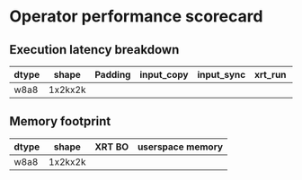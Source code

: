 # Operator performance scorecard

## Execution latency breakdown
| dtype | shape  | Padding | input_copy | input_sync | xrt_run | output_copy| output_sync | accumulation | total |
| ------| ------ | ------- | ---------- | ---------- | ------- | ---------- | ----------- | ------------ | ----- |
| w8a8 | 1x2kx2k |         |            |            |         |            |             |              |       |

## Memory footprint
| dtype | shape  | XRT BO | userspace memory |
| ------| ------ | ------ | ---------------- |
| w8a8 | 1x2kx2k |        |                  |
